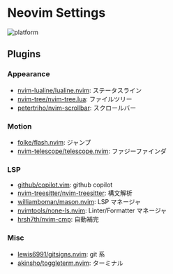# Neovim Settings

![platform](https://img.shields.io/badge/platform-linux%20|%20macos-blue)

## Plugins

### Appearance

- [nvim-lualine/lualine.nvim](https://github.com/nvim-lualine/lualine.nvim): ステータスライン
- [nvim-tree/nvim-tree.lua](https://github.com/nvim-tree/nvim-tree.lua): ファイルツリー
- [petertriho/nvim-scrollbar](https://gihub.com/petertriho/nvim-scrollbar): スクロールバー

### Motion

- [folke/flash.nvim](https://github.com/folke/flash.nvim): ジャンプ
- [nvim-telescope/telescope.nvim](https://github.com/nvim-telescope/telescope.nvim): ファジーファインダ

### LSP

- [github/copilot.vim](https://github.com/github/copilot.vim): github copilot
- [nvim-treesitter/nvim-treesitter](https://github.com/nvim-treesitter/nvim-treesitter): 構文解析
- [williamboman/mason.nvim](https://github.com/williamboman/mason.nvim): LSP マネージャ
- [nvimtools/none-ls.nvim](https://github.com/nvimtools/none-ls.nvim): Linter/Formatter マネージャ
- [hrsh7th/nvim-cmp](https://github.com/hrsh7th/nvim-cmp): 自動補完

### Misc

- [lewis6991/gitsigns.nvim](https://github.com/lewis6991/gitsigns.nvim): git 系
- [akinsho/toggleterm.nvim](https://gihtub/com/akinsho/toggleterm.nvim): ターミナル
